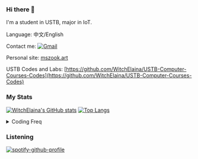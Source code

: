 ### Hi there 👋

I'm a student in USTB, major in IoT. 

Language: 中文/English

Contact me: [![Gmail](https://img.shields.io/badge/Gmail-mail@mszook.art-orange?logo=gmail)](mailto:mail@mszook.art)

Personal site: [mszook.art](http://mszook.art/)

USTB Codes and Labs: [https://github.com/WitchElaina/USTB-Computer-Courses-Codes](https://github.com/WitchElaina/USTB-Computer-Courses-Codes)

<!--
**WitchElaina/WitchElaina** is a ✨ _special_ ✨ repository because its `README.md` (this file) appears on your GitHub profile.

Here are some ideas to get you started:

- 🔭 I’m currently working on ...
- 🌱 I’m currently learning ...
- 👯 I’m looking to collaborate on ...
- 🤔 I’m looking for help with ...
- 💬 Ask me about ...
- 📫 How to reach me: ...
- 😄 Pronouns: ...
- ⚡ Fun fact: ...
-->
### My Stats

[![WitchElaina's GitHub stats](https://github-readme-stats.vercel.app/api?username=WitchElaina&show_icons=true&hide=issues)](https://github.com/anuraghazra/github-readme-stats) [![Top Langs](https://github-readme-stats.vercel.app/api/top-langs/?username=WitchElaina&layout=compact&hide=html)](https://github.com/anuraghazra/github-readme-stats)

<details>
  <summary>Coding Freq</summary>
  <a href="https://wakatime.com"><img src="https://wakatime.com/share/@b2ca97db-bce2-4b9b-8588-23c0de16890a/095b592a-2668-4944-8e3e-8bd80755dcda.png" /></a>
</details>

### Listening

[![spotify-github-profile](https://spotify-github-profile.vercel.app/api/view?uid=31wbjt6gkngdmcajuwnec77vwdyq&cover_image=true&theme=default&bar_color=53b14f&bar_color_cover=true)](https://spotify-github-profile.vercel.app/api/view?uid=31wbjt6gkngdmcajuwnec77vwdyq&redirect=true)
